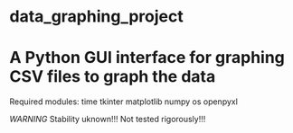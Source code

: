 # data_graphing_project
A Python GUI interface for graphing CSV files to graph the data
==============================================================
Required modules:
time
tkinter
matplotlib
numpy
os
openpyxl

*WARNING* 
Stability uknown!!! 
Not tested rigorously!!!
